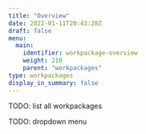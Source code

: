 ```yaml
---
title: "Overview"
date: 2022-01-11T20:43:28Z
draft: false
menu:
  main:
    identifier: workpackage-overview
    weight: 210
    parent: "workpackages"
type: workpackages
display_in_summary: false
---
```


TODO: list all workpackages

TODO: dropdown menu